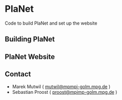 # PlaNet
Code to build PlaNet and set up the website


Building PlaNet
---------------

PlaNet Website
--------------

Contact
-------

  * Marek Mutwil ( mutwil@mpmpi-golm.mpg.de )
  * Sebastian Proost ( proost@mpimp-golm.mpg.de )

